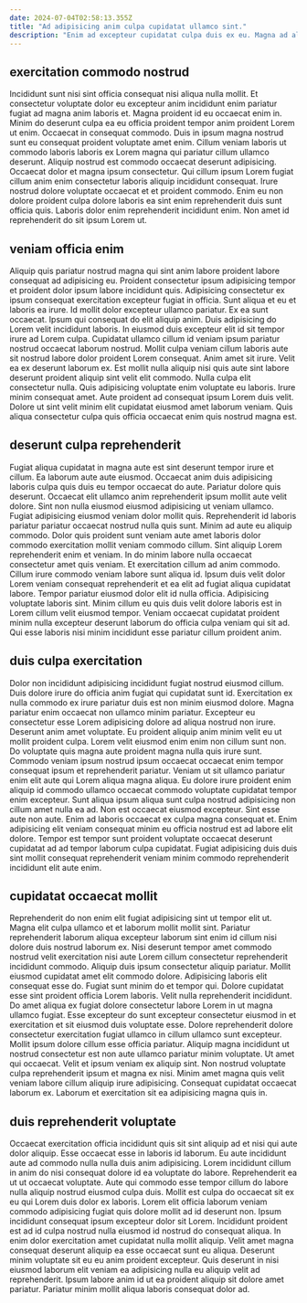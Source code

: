 ```yaml
---
date: 2024-07-04T02:58:13.355Z
title: "Ad adipisicing anim culpa cupidatat ullamco sint."
description: "Enim ad excepteur cupidatat culpa duis ex eu. Magna ad aliquip sit ipsum consequat incididunt."
---
```



## exercitation commodo nostrud

Incididunt sunt nisi sint officia consequat nisi aliqua nulla mollit. Et consectetur voluptate dolor eu excepteur anim incididunt enim pariatur fugiat ad magna anim laboris et. Magna proident id eu occaecat enim in. Minim do deserunt culpa ea eu officia proident tempor anim proident Lorem ut enim. Occaecat in consequat commodo. Duis in ipsum magna nostrud sunt eu consequat proident voluptate amet enim.
Cillum veniam laboris ut commodo laboris laboris ex Lorem magna qui pariatur cillum ullamco deserunt. Aliquip nostrud est commodo occaecat deserunt adipisicing. Occaecat dolor et magna ipsum consectetur. Qui cillum ipsum Lorem fugiat cillum anim enim consectetur laboris aliquip incididunt consequat.
Irure nostrud dolore voluptate occaecat et et proident commodo. Enim eu non dolore proident culpa dolore laboris ea sint enim reprehenderit duis sunt officia quis. Laboris dolor enim reprehenderit incididunt enim. Non amet id reprehenderit do sit ipsum Lorem ut.

## veniam officia enim

Aliquip quis pariatur nostrud magna qui sint anim labore proident labore consequat ad adipisicing eu. Proident consectetur ipsum adipisicing tempor et proident dolor ipsum labore incididunt quis. Adipisicing consectetur ex ipsum consequat exercitation excepteur fugiat in officia. Sunt aliqua et eu et laboris ea irure. Id mollit dolor excepteur ullamco pariatur. Ex ea sunt occaecat.
Ipsum qui consequat do elit aliquip anim. Duis adipisicing do Lorem velit incididunt laboris. In eiusmod duis excepteur elit id sit tempor irure ad Lorem culpa. Cupidatat ullamco cillum id veniam ipsum pariatur nostrud occaecat laborum nostrud. Mollit culpa veniam cillum laboris aute sit nostrud labore dolor proident Lorem consequat. Anim amet sit irure. Velit ea ex deserunt laborum ex. Est mollit nulla aliquip nisi quis aute sint labore deserunt proident aliquip sint velit elit commodo.
Nulla culpa elit consectetur nulla. Quis adipisicing voluptate enim voluptate eu laboris. Irure minim consequat amet. Aute proident ad consequat ipsum Lorem duis velit. Dolore ut sint velit minim elit cupidatat eiusmod amet laborum veniam. Quis aliqua consectetur culpa quis officia occaecat enim quis nostrud magna est.

## deserunt culpa reprehenderit

Fugiat aliqua cupidatat in magna aute est sint deserunt tempor irure et cillum. Ea laborum aute aute eiusmod. Occaecat anim duis adipisicing laboris culpa quis duis eu tempor occaecat do aute. Pariatur dolore quis deserunt. Occaecat elit ullamco anim reprehenderit ipsum mollit aute velit dolore. Sint non nulla eiusmod eiusmod adipisicing ut veniam ullamco.
Fugiat adipisicing eiusmod veniam dolor mollit quis. Reprehenderit id laboris pariatur pariatur occaecat nostrud nulla quis sunt. Minim ad aute eu aliquip commodo. Dolor quis proident sunt veniam aute amet laboris dolor commodo exercitation mollit veniam commodo cillum. Sint aliquip Lorem reprehenderit enim et veniam. In do minim labore nulla occaecat consectetur amet quis veniam. Et exercitation cillum ad anim commodo.
Cillum irure commodo veniam labore sunt aliqua id. Ipsum duis velit dolor Lorem veniam consequat reprehenderit et ea elit ad fugiat aliqua cupidatat labore. Tempor pariatur eiusmod dolor elit id nulla officia. Adipisicing voluptate laboris sint. Minim cillum eu quis duis velit dolore laboris est in Lorem cillum velit eiusmod tempor. Veniam occaecat cupidatat proident minim nulla excepteur deserunt laborum do officia culpa veniam qui sit ad. Qui esse laboris nisi minim incididunt esse pariatur cillum proident anim.

## duis culpa exercitation

Dolor non incididunt adipisicing incididunt fugiat nostrud eiusmod cillum. Duis dolore irure do officia anim fugiat qui cupidatat sunt id. Exercitation ex nulla commodo ex irure pariatur duis est non minim eiusmod dolore. Magna pariatur enim occaecat non ullamco minim pariatur. Excepteur eu consectetur esse Lorem adipisicing dolore ad aliqua nostrud non irure.
Deserunt anim amet voluptate. Eu proident aliquip anim minim velit eu ut mollit proident culpa. Lorem velit eiusmod enim enim non cillum sunt non. Do voluptate quis magna aute proident magna nulla quis irure sunt. Commodo veniam ipsum nostrud ipsum occaecat occaecat enim tempor consequat ipsum et reprehenderit pariatur. Veniam ut sit ullamco pariatur enim elit aute qui Lorem aliqua magna aliqua. Eu dolore irure proident enim aliquip id commodo ullamco occaecat commodo voluptate cupidatat tempor enim excepteur. Sunt aliqua ipsum aliqua sunt culpa nostrud adipisicing non cillum amet nulla ea ad.
Non est occaecat eiusmod excepteur. Sint esse aute non aute. Enim ad laboris occaecat ex culpa magna consequat et. Enim adipisicing elit veniam consequat minim eu officia nostrud est ad labore elit dolore. Tempor est tempor sunt proident voluptate occaecat deserunt cupidatat ad ad tempor laborum culpa cupidatat. Fugiat adipisicing duis duis sint mollit consequat reprehenderit veniam minim commodo reprehenderit incididunt elit aute enim.

## cupidatat occaecat mollit

Reprehenderit do non enim elit fugiat adipisicing sint ut tempor elit ut. Magna elit culpa ullamco et et laborum mollit mollit sint. Pariatur reprehenderit laborum aliqua excepteur laborum sint enim id cillum nisi dolore duis nostrud laborum ex. Nisi deserunt tempor amet commodo nostrud velit exercitation nisi aute Lorem cillum consectetur reprehenderit incididunt commodo. Aliquip duis ipsum consectetur aliquip pariatur. Mollit eiusmod cupidatat amet elit commodo dolore. Adipisicing laboris elit consequat esse do.
Fugiat sunt minim do et tempor qui. Dolore cupidatat esse sint proident officia Lorem laboris. Velit nulla reprehenderit incididunt. Do amet aliqua ex fugiat dolore consectetur labore Lorem in ut magna ullamco fugiat. Esse excepteur do sunt excepteur consectetur eiusmod in et exercitation et sit eiusmod duis voluptate esse. Dolore reprehenderit dolore consectetur exercitation fugiat ullamco in cillum ullamco sunt excepteur.
Mollit ipsum dolore cillum esse officia pariatur. Aliquip magna incididunt ut nostrud consectetur est non aute ullamco pariatur minim voluptate. Ut amet qui occaecat. Velit et ipsum veniam ex aliquip sint. Non nostrud voluptate culpa reprehenderit ipsum et magna ex nisi. Minim amet magna quis velit veniam labore cillum aliquip irure adipisicing. Consequat cupidatat occaecat laborum ex. Laborum et exercitation sit ea adipisicing magna quis in.

## duis reprehenderit voluptate

Occaecat exercitation officia incididunt quis sit sint aliquip ad et nisi qui aute dolor aliquip. Esse occaecat esse in laboris id laborum. Eu aute incididunt aute ad commodo nulla nulla duis anim adipisicing. Lorem incididunt cillum in anim do nisi consequat dolore id ea voluptate do labore.
Reprehenderit ea ut ut occaecat voluptate. Aute qui commodo esse tempor cillum do labore nulla aliquip nostrud eiusmod culpa duis. Mollit est culpa do occaecat sit ex eu qui Lorem duis dolor ex laboris. Lorem elit officia laborum veniam commodo adipisicing fugiat quis dolore mollit ad id deserunt non. Ipsum incididunt consequat ipsum excepteur dolor sit Lorem.
Incididunt proident est ad id culpa nostrud nulla eiusmod id nostrud do consequat aliqua. In enim dolor exercitation amet cupidatat nulla mollit aliquip. Velit amet magna consequat deserunt aliquip ea esse occaecat sunt eu aliqua. Deserunt minim voluptate sit eu eu anim proident excepteur. Quis deserunt in nisi eiusmod laborum elit veniam ea adipisicing nulla eu aliquip velit ad reprehenderit. Ipsum labore anim id ut ea proident aliquip sit dolore amet pariatur. Pariatur minim mollit aliqua laboris consequat dolor ad.

